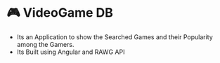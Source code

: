 # :video_game: VideoGame DB 
  - Its an Application to show the Searched Games and their Popularity among the Gamers.
  - Its Built using Angular and RAWG API
